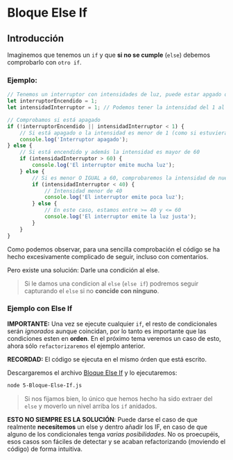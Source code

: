 # Bloque Else If

## Introducción

Imaginemos que tenemos un `if` y que **si no se cumple** (`else`) debemos comprobarlo con `otro if`.

### Ejemplo:

```js
// Tenemos un interruptor con intensidades de luz, puede estar apgado o encendido con diferentes intensidades
let interruptorEncendido = 1;
let intensidadInterruptor = 1; // Podemos tener la intensidad del 1 al 100

// Comprobamos si está apagado
if (!interruptorEncendido || intensidadInterruptor < 1) {
    // Si está apagado o la intensidad es menor de 1 (como si estuviera apagado)
    console.log('Interruptor apagado');
} else {
    // Si está encendido y además la intensidad es mayor de 60
    if (intensidadInterruptor > 60) {
        console.log('El interruptor emite mucha luz');
    } else {
        // Si es menor O IGUAL a 60, comprobaremos la intensidad de nuevo
        if (intensidadInterruptor < 40) {
            // Intensidad menor de 40
            console.log('El interruptor emite poca luz');
        } else {
            // En este caso, estamos entre >= 40 y <= 60
            console.log('El interruptor emite la luz justa');
        }
    }
}
```

Como podemos observar, para una sencilla comprobación el código se ha hecho excesivamente complicado de seguir, incluso con comentarios.

Pero existe una solución: Darle una condición al else.

> Si le damos una condicion al `else` (`else if`) podremos seguir capturando el `else` si no **concide con ninguno**.


### Ejemplo con Else If

**IMPORTANTE:** Una vez se ejecute cualquier `if`, el resto de condicionales serán *ignorados* aunque coincidan, por lo tanto es importante que las condiciones esten en **orden**. En el próximo tema veremos un caso de esto, ahora sólo `refactorizaremos` el ejemplo anterior.

**RECORDAD:** El código se ejecuta en el mismo órden que está escrito.

Descargaremos el archivo [Bloque Else If](/Ejemplos/2-Condicionales/5-Bloque-Else-If.js) y lo ejecutaremos:

```bash
node 5-Bloque-Else-If.js
```

> Si nos fijamos bien, lo único que hemos hecho ha sido extraer del `else` y moverlo un nivel arriba los `if` anidados.

**ESTO NO SIEMPRE ES LA SOLUCIÓN**: Puede darse el caso de que realmente **necesitemos** un else y dentro añadir los IF, en caso de que alguno de los condicionales tenga *varias posibilidades*. No os proecupéis, esos casos son fáciles de detectar y se acaban refactorizando (moviendo el código) de forma intuitiva.
